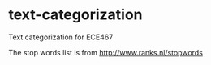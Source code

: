 # text-categorization
Text categorization for ECE467

The stop words list is from http://www.ranks.nl/stopwords
